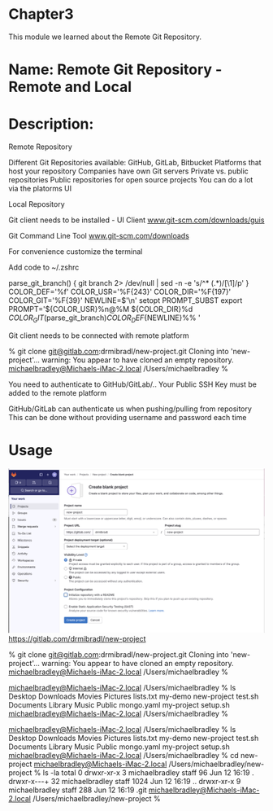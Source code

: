 # Chapter3
This module we learned about the Remote Git Repository.

# Name: Remote Git Repository - Remote and Local

# Description: 

Remote Repository

Different Git Repositories available: GitHub, GitLab, Bitbucket
Platforms that host your repository
Companies have own Git servers
Private vs. public repositories
Public repositories for open source projects
You can do a lot via the platorms UI

Local Repository

Git client needs to be installed - UI Client
www.git-scm.com/downloads/guis

Git Command Line Tool
www.git-scm.com/downloads

For convenience customize the terminal

Add code to ~/.zshrc

parse_git_branch() {
git branch 2> /dev/null | sed -n -e 's/^\* \(.*\)/[\1]/p'
}
COLOR_DEF='%f'
COLOR_USR='%F{243}'
COLOR_DIR='%F{197}'
COLOR_GIT='%F{39}'
NEWLINE=$'\n'
setopt PROMPT_SUBST
export PROMPT='${COLOR_USR}%n@%M ${COLOR_DIR}%d ${COLOR_GIT}$(parse_git_branch)${COLOR_DEF}${NEWLINE}%% '

Git client needs to be connected with remote platform

% git clone git@gitlab.com:drmibradl/new-project.git
Cloning into 'new-project'...
warning: You appear to have cloned an empty repository.
michaelbradley@Michaels-iMac-2.local /Users/michaelbradley 
% 


You need to authenticate to GitHub/GitLab/..
Your Public SSH Key must be added to the remote platform

GitHub/GitLab can authenticate us when pushing/pulling from repository
This can be done without providing username and password each time




# Usage

![alt text](image.png)
https://gitlab.com/drmibradl/new-project

% git clone git@gitlab.com:drmibradl/new-project.git
Cloning into 'new-project'...
warning: You appear to have cloned an empty repository.
michaelbradley@Michaels-iMac-2.local /Users/michaelbradley 
% 

michaelbradley@Michaels-iMac-2.local /Users/michaelbradley 
% ls
Desktop		Downloads	Movies		Pictures	lists.txt	my-demo		new-project	test.sh
Documents	Library		Music		Public		mongo.yaml	my-project	setup.sh
michaelbradley@Michaels-iMac-2.local /Users/michaelbradley 
% 

michaelbradley@Michaels-iMac-2.local /Users/michaelbradley 
% ls
Desktop		Downloads	Movies		Pictures	lists.txt	my-demo		new-project	test.sh
Documents	Library		Music		Public		mongo.yaml	my-project	setup.sh
michaelbradley@Michaels-iMac-2.local /Users/michaelbradley 
% cd new-project 
michaelbradley@Michaels-iMac-2.local /Users/michaelbradley/new-project 
% ls -la
total 0
drwxr-xr-x   3 michaelbradley  staff    96 Jun 12 16:19 .
drwxr-x---+ 32 michaelbradley  staff  1024 Jun 12 16:19 ..
drwxr-xr-x   9 michaelbradley  staff   288 Jun 12 16:19 .git
michaelbradley@Michaels-iMac-2.local /Users/michaelbradley/new-project 
% 


